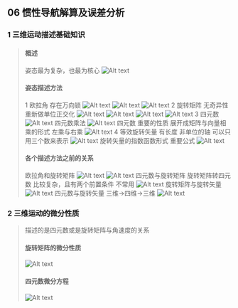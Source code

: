 ## 06 惯性导航解算及误差分析
### 1 三维运动描述基础知识
> #### 概述
> 姿态最为复杂，也最为核心
> ![Alt text](image.png)
> #### 姿态描述方法
>  1 欧拉角 存在万向锁
> ![Alt text](image-1.png)
> ![Alt text](image-2.png)
> ![Alt text](image-3.png)
>  2 旋转矩阵 无奇异性 重新做单位正交化
> ![Alt text](image-4.png)
> ![Alt text](image-5.png)
> ![Alt text](image-7.png)
> ![Alt text](image-8.png)
> 3 四元数
> ![Alt text](image-6.png)
> 四元数乘法
> ![Alt text](image-9.png)
> 四元数 重要的性质 
> 展开成矩阵与向量相乘的形式
> 左乘与右乘
> ![Alt text](image-10.png)
> 4 等效旋转矢量
> 有长度 非单位的轴 可以只用三个数来表示
> ![Alt text](image-11.png)
> 旋转矢量的指数函数形式 重要公式
> ![Alt text](image-12.png)
> #### 各个描述方法之前的关系
> 欧拉角和旋转矩阵
> ![Alt text](image-13.png)
> ![Alt text](image-14.png)
> 四元数与旋转矩阵
> 旋转矩阵转四元数 比较复杂，且有两个前置条件 不常用
> ![Alt text](image-15.png)
> 旋转矩阵与旋转矢量
> ![Alt text](image-16.png)
> 四元数与旋转矢量
> 三维->四维->三维
> ![Alt text](image-17.png)

### 2 三维运动的微分性质
> 描述的是四元数或是旋转矩阵与角速度的关系
> #### 旋转矩阵的微分性质
> ![Alt text](image-18.png)
> #### 四元数微分方程
> ![Alt text](image-19.png)